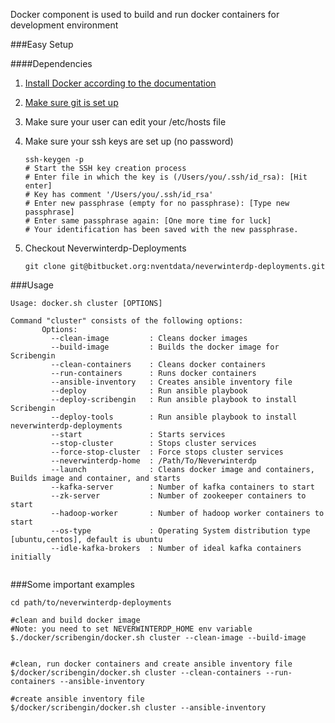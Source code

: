 Docker component is used to build and run docker containers for development environment


###Easy Setup

####Dependencies
1. [Install Docker according to the documentation](https://docs.docker.com/installation/)
2. [Make sure git is set up](http://git-scm.com/downloads)
3. Make sure your user can edit your /etc/hosts file
4. Make sure your ssh keys are set up (no password)
    ```
    ssh-keygen -p
    # Start the SSH key creation process
    # Enter file in which the key is (/Users/you/.ssh/id_rsa): [Hit enter]
    # Key has comment '/Users/you/.ssh/id_rsa'
    # Enter new passphrase (empty for no passphrase): [Type new passphrase]
    # Enter same passphrase again: [One more time for luck]
    # Your identification has been saved with the new passphrase.
    ```

5. Checkout Neverwinterdp-Deployments

    ```git clone git@bitbucket.org:nventdata/neverwinterdp-deployments.git```


###Usage
```
Usage: docker.sh cluster [OPTIONS]

Command "cluster" consists of the following options: 
       Options: 
         --clean-image         : Cleans docker images
         --build-image         : Builds the docker image for Scribengin
         --clean-containers    : Cleans docker containers
         --run-containers      : Runs docker containers
         --ansible-inventory   : Creates ansible inventory file
         --deploy              : Run ansible playbook
         --deploy-scribengin   : Run ansible playbook to install Scribengin
         --deploy-tools        : Run ansible playbook to install neverwinterdp-deployments
         --start               : Starts services
         --stop-cluster        : Stops cluster services
         --force-stop-cluster  : Force stops cluster services
         --neverwinterdp-home  : /Path/To/Neverwinterdp
         --launch              : Cleans docker image and containers, Builds image and container, and starts
         --kafka-server        : Number of kafka containers to start
         --zk-server           : Number of zookeeper containers to start
         --hadoop-worker       : Number of hadoop worker containers to start
         --os-type             : Operating System distribution type [ubuntu,centos], default is ubuntu
         --idle-kafka-brokers  : Number of ideal kafka containers initially


```

###Some important examples

```
cd path/to/neverwinterdp-deployments

#clean and build docker image
#Note: you need to set NEVERWINTERDP_HOME env variable
$./docker/scribengin/docker.sh cluster --clean-image --build-image


#clean, run docker containers and create ansible inventory file
$/docker/scribengin/docker.sh cluster --clean-containers --run-containers --ansible-inventory

#create ansible inventory file
$/docker/scribengin/docker.sh cluster --ansible-inventory

```

